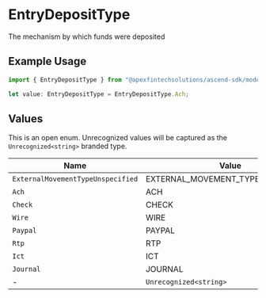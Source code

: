 # EntryDepositType

The mechanism by which funds were deposited

## Example Usage

```typescript
import { EntryDepositType } from "@apexfintechsolutions/ascend-sdk/models/components";

let value: EntryDepositType = EntryDepositType.Ach;
```

## Values

This is an open enum. Unrecognized values will be captured as the `Unrecognized<string>` branded type.

| Name                               | Value                              |
| ---------------------------------- | ---------------------------------- |
| `ExternalMovementTypeUnspecified`  | EXTERNAL_MOVEMENT_TYPE_UNSPECIFIED |
| `Ach`                              | ACH                                |
| `Check`                            | CHECK                              |
| `Wire`                             | WIRE                               |
| `Paypal`                           | PAYPAL                             |
| `Rtp`                              | RTP                                |
| `Ict`                              | ICT                                |
| `Journal`                          | JOURNAL                            |
| -                                  | `Unrecognized<string>`             |